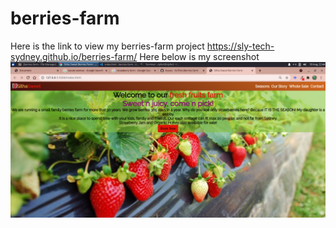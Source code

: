 # berries-farm
Here is the link to view my berries-farm project https://sly-tech-sydney.github.io/berries-farm/
Here below is my screenshot
<img src="images/screenshot of my page.png" alt="strawberry">
